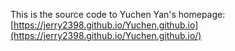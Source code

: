 This is the source code to Yuchen Yan's homepage: [https://jerry2398.github.io/Yuchen.github.io](https://jerry2398.github.io/Yuchen.github.io/)
